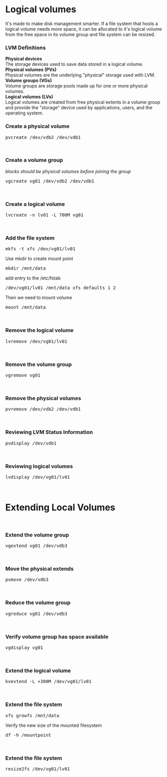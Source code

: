 <h1>Logical volumes</h1>

It's made to make disk management smarter. If a file system that hosts a logical volume needs more space, it can be allocated to it's logical volume from the free space in its volume group and file system can be resized.



<h3>LVM Definitions</h3>
<b>Physical devices</b><br>
The storage devices used to save data stored in a logical volume.

<br>
<b>Physical volumes (PVs)</b><br>
Physical volumes are the underlying "physical" storage used with LVM. 

<br>
<b>Volume groups (VGs)</b><br>
Volume groups are storage pools made up for one or more physical volumes.

<br>
<b>Logical volumes (LVs)</b><br>
Logical volumes are created from free physical extents in a volume group and provide the "storage" device used by applications, users, and the operating system.

<br>
<h3>Create a physical volume</h3>
<pre>pvcreate /dev/vdb2 /dev/vdb1</pre>

<br>
<h3>Create a volume group</h3>
<i>blocks should be physical volumes before joining the group</i>
<pre>vgcreate vg01 /dev/vdb2 /dev/vdb1</pre>

<br>
<h3>Create a logical volume</h3>
<pre>lvcreate -n lv01 -L 700M vg01</pre>

<br>
<h3>Add the file system</h3>
<pre>mkfs -t xfs /dev/vg01/lv01</pre>
Use mkdir to create mount point 
<pre>mkdir /mnt/data</pre>
add entry to the /etc/fstab
<pre>/dev/vg01/lv01 /mnt/data xfs defaults 1 2</pre>
Then we need to mount volume
<pre>mount /mnt/data</pre>


<br>
<h3>Remove the logical volume</h3>
<pre>lvremove /dev/vg01/lv01</pre>

<br>
<h3>Remove the volume group</h3>
<pre>vgremove vg01</pre>

<br>
<h3>Remove the physical volumes</h3>
<pre>pvremove /dev/vdb2 /dev/vdb1</pre>

<br>
<h3>Reviewing LVM Status Information</h3>
<pre>pvdisplay /dev/vdb1</pre>

<br>
<h3>Reviewing logical volumes</h3>
<pre>lvdisplay /dev/vg01/lv01</pre>

<br>
<h1>Extending Local Volumes</h1>
<br>
<h3>Extend the volume group</h3>
<pre>vgextend vg01 /dev/vdb3</pre>
<br>
<h3>Move the physical extends</h3>
<pre>pvmove /dev/vdb3</pre>

<br>
<h3>Reduce the volume group</h3>
<pre>vgreduce vg01 /dev/vdb3</pre>

<br>
<h3>Verify volume group has space available</h3>
<pre>vgdisplay vg01</pre>

<br>
<h3>Extend the logical volume</h3>
<pre>kvextend -L +300M /dev/vg01/lv01</pre>

<br>
<h3>Extend the file system</h3>
<pre>xfs_growfs /mnt/data</pre>
Verify the new size of the mounted filesystem
<pre>df -h /mountpoint</pre>

<br>
<h3>Extend the file system</h3>
<pre>resize2fs /dev/vg01/lv01</pre>
